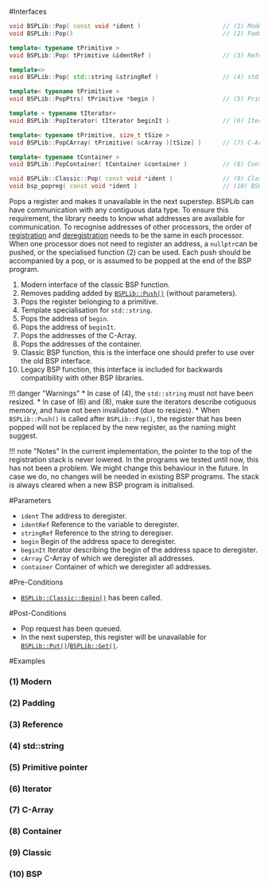 #Interfaces

```cpp
void BSPLib::Pop( const void *ident )                       // (1) Modern
void BSPLib::Pop()                                          // (2) Padding

template< typename tPrimitive >
void BSPLib::Pop( tPrimitive &identRef )                    // (3) Reference

template<>
void BSPLib::Pop( std::string &stringRef )                  // (4) std::string

template< typename tPrimitive >
void BSPLib::PopPtrs( tPrimitive *begin )                   // (5) Primitive pointer

template < typename tIterator>
void BSPLib::PopIterator( tIterator beginIt )               // (6) Iterator

template< typename tPrimitive, size_t tSize >
void BSPLib::PopCArray( tPrimitive( &cArray )[tSize] )      // (7) C-Array

template< typename tContainer >
void BSPLib::PopContainer( tContainer &container )          // (8) Container

void BSPLib::Classic::Pop( const void *ident )              // (9) Classic
void bsp_popreg( const void *ident )                        // (10) BSP
```

Pops a register and makes it unavailable in the next superstep. 
BSPLib can have communication with any 
contiguous data type. To ensure this requirement, the library needs to know what
addresses are available for communication. To recognise addresses of other
processors, the order of [registration](push.md) and [deregistration](pop.md) 
needs to be the same in each processor. When one processor does not need to register
an address, a `nullptr`can be pushed, or the specialised function (2) can be used.
Each push should be accompanied by a pop, or is assumed to be popped at the end of
the BSP program.

1. Modern interface of the classic BSP function.
2. Removes padding added by [`BSPLib::Push()`](push.md) (without parameters).
3. Pops the register belonging to a primitive.
4. Template specialisation for `std::string`.
5. Pops the address of `begin`.
6. Pops the address of `beginIt`.
7. Pops the addresses of the C-Array.
8. Pops the addresses of the container.
9. Classic BSP function, this is the interface one should prefer to use over the old BSP interface.
10. Legacy BSP function, this interface is included for backwards compatibility with other BSP libraries.

!!! danger "Warnings"
    * In case of (4), the `std::string` must not have been resized.
    * In case of (6) and (8), make sure the iterators describe cotiguous memory,
      and have not been invalidated (due to resizes).
     * When `BSPLib::Push()` is called after `BSPLib::Pop()`, the register that has
       been popped will not be replaced by the new register, as the naming might
       suggest. 
       
!!! note "Notes"
    In the current implementation, the pointer to the top of the registration stack
    is never lowered. In the programs we tested until now, this has not been a
    problem. We might change this behaviour in the future. In case we do, no changes 
    will be needed in existing BSP programs. The stack is always cleared when a new
    BSP program is initialised.

#Parameters

* `ident` The address to deregister.
* `identRef` Reference to the variable to deregister.
* `stringRef` Reference to the string to deregiser.
* `begin` Begin of the address space to deregister.
* `beginIt` Iterator describing the begin of the address space to deregister.
* `cArray` C-Array of which we deregister all addresses.
* `container` Container of which we deregister all addresses.

#Pre-Conditions
* [`BSPLib::Classic::Begin()`](../logic/begin.md) has been called.

#Post-Conditions
* Pop request has been queued.
* In the next superstep, this register will be unavailable for [`BSPLib::Put()`](../com/put.md)/[`BSPLib::Get()`](../com/get.md).
     
#Examples

### (1) Modern

### (2) Padding

### (3) Reference

### (4) std::string

### (5) Primitive pointer

### (6) Iterator

### (7) C-Array

### (8) Container

### (9) Classic

### (10) BSP